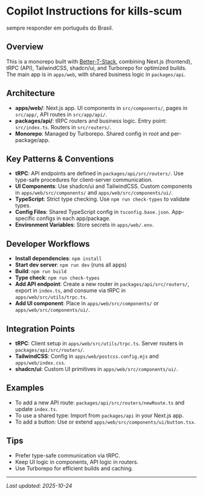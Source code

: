 # Copilot Instructions for kills-scum

sempre responder em português do Brasil.

## Overview
This is a monorepo built with [Better-T-Stack](https://github.com/AmanVarshney01/create-better-t-stack), combining Next.js (frontend), tRPC (API), TailwindCSS, shadcn/ui, and Turborepo for optimized builds. The main app is in `apps/web`, with shared business logic in `packages/api`.

## Architecture
- **apps/web/**: Next.js app. UI components in `src/components/`, pages in `src/app/`, API routes in `src/app/api/`.
- **packages/api/**: tRPC routers and business logic. Entry point: `src/index.ts`. Routers in `src/routers/`.
- **Monorepo**: Managed by Turborepo. Shared config in root and per-package/app.

## Key Patterns & Conventions
- **tRPC**: API endpoints are defined in `packages/api/src/routers/`. Use type-safe procedures for client-server communication.
- **UI Components**: Use shadcn/ui and TailwindCSS. Custom components in `apps/web/src/components/` and `apps/web/src/components/ui/`.
- **TypeScript**: Strict type checking. Use `npm run check-types` to validate types.
- **Config Files**: Shared TypeScript config in `tsconfig.base.json`. App-specific configs in each app/package.
- **Environment Variables**: Store secrets in `apps/web/.env`.

## Developer Workflows
- **Install dependencies**: `npm install`
- **Start dev server**: `npm run dev` (runs all apps)
- **Build**: `npm run build`
- **Type check**: `npm run check-types`
- **Add API endpoint**: Create a new router in `packages/api/src/routers/`, export in `index.ts`, and consume via tRPC in `apps/web/src/utils/trpc.ts`.
- **Add UI component**: Place in `apps/web/src/components/` or `apps/web/src/components/ui/`.

## Integration Points
- **tRPC**: Client setup in `apps/web/src/utils/trpc.ts`. Server routers in `packages/api/src/routers/`.
- **TailwindCSS**: Config in `apps/web/postcss.config.mjs` and `apps/web/index.css`.
- **shadcn/ui**: Custom UI primitives in `apps/web/src/components/ui/`.

## Examples
- To add a new API route: `packages/api/src/routers/newRoute.ts` and update `index.ts`.
- To use a shared type: Import from `packages/api` in your Next.js app.
- To add a button: Use or extend `apps/web/src/components/ui/button.tsx`.

## Tips
- Prefer type-safe communication via tRPC.
- Keep UI logic in components, API logic in routers.
- Use Turborepo for efficient builds and caching.

---
_Last updated: 2025-10-24_
